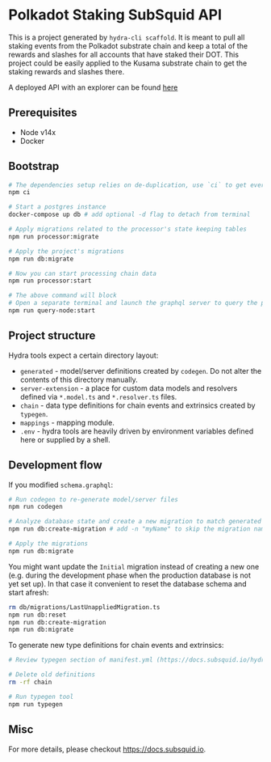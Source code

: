 # Polkadot Staking SubSquid API

This is a project generated by `hydra-cli scaffold`. It is meant to pull all staking events from the Polkadot substrate
chain and keep a total of the rewards and slashes for all accounts that have staked their DOT. This project could 
be easily applied to the Kusama substrate chain to get the staking rewards and slashes there.

A deployed API with an explorer can be found [here](https://app.gc.subsquid.io/beta/dot-staking/v1/graphql)

## Prerequisites

* Node v14x
* Docker

## Bootstrap

```bash
# The dependencies setup relies on de-duplication, use `ci` to get everything right
npm ci

# Start a postgres instance
docker-compose up db # add optional -d flag to detach from terminal

# Apply migrations related to the processor's state keeping tables
npm run processor:migrate

# Apply the project's migrations
npm run db:migrate

# Now you can start processing chain data
npm run processor:start

# The above command will block
# Open a separate terminal and launch the graphql server to query the processed data
npm run query-node:start
```

## Project structure

Hydra tools expect a certain directory layout:

* `generated` - model/server definitions created by `codegen`. Do not alter the contents of this directory manually.
* `server-extension` - a place for custom data models and resolvers defined via `*.model.ts` and `*.resolver.ts` files.
* `chain` - data type definitions for chain events and extrinsics created by `typegen`.
* `mappings` - mapping module.
* `.env` - hydra tools are heavily driven by environment variables defined here or supplied by a shell.

## Development flow

If you modified `schema.graphql`:

```bash
# Run codegen to re-generate model/server files
npm run codegen

# Analyze database state and create a new migration to match generated models
npm run db:create-migration # add -n "myName" to skip the migration name prompt

# Apply the migrations
npm run db:migrate
```

You might want update the `Initial` migration instead of creating a new one (e.g. during the development phase when the production database is not yet set up). In that case it convenient to reset the database schema and start afresh:

```bash
rm db/migrations/LastUnappliedMigration.ts
npm run db:reset
npm run db:create-migration
npm run db:migrate
```

To generate new type definitions for chain events and extrinsics:

```bash
# Review typegen section of manifest.yml (https://docs.subsquid.io/hydra-typegen)

# Delete old definitions
rm -rf chain

# Run typegen tool
npm run typegen
```

## Misc

For more details, please checkout https://docs.subsquid.io.

